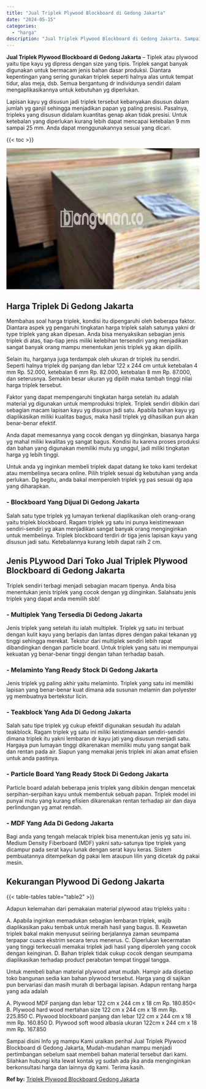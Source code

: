 ```yaml
---
title: "Jual Triplek Plywood Blockboard di Gedong Jakarta"
date: "2024-05-15"
categories: 
  - "harga"
description: "Jual Triplek Plywood Blockboard di Gedong Jakarta. Sampai disini Info yg mampu Kami uraikan perihal Jual Triplek Plywood Blockboard di Gedong Jakarta, Mudah-..."
---
```


**Jual Triplek Plywood Blockboard di Gedong Jakarta** – Tiplek atau plywood yaitu tipe kayu yg dipress dengan size yang tipis. Triplek sangat banyak digunakan untuk bermacam jenis bahan dasar produksi. Diantara kepentingan yang sering gunakan triplek seperti halnya alas untuk tempat tidur, alas meja, dsb. Semua bergantung dr individunya sendiri dalam mengaplikasikannya untuk kebutuhan yg diperlukan.

Lapisan kayu yg disusun jadi triplek tersebut kebanyakan disusun dalam jumlah yg ganjil sehingga menjadikan papan yg paling presisi. Pasalnya, tripleks yang disusun didalam kuantitas genap akan tidak presisi. Untuk ketebalan yang diperlukan kurang lebih dapat mencapai ketebalan 9 mm sampai 25 mm. Anda dapat menggunakannya sesuai yang dicari.

{{< toc >}}

![Jual Triplek Plywood Blockboard di Gedong Jakarta](/images/jual-triplek-murah-28.png)

## Harga Triplek Di Gedong Jakarta

Membahas soal harga triplek, kondisi itu dipengaruhi oleh beberapa faktor. Diantara aspek yg pengaruhi tingkatan harga triplek salah satunya yakni dr type triplek yang akan dipesan. Anda bisa menyaksikan sebagian jenis triplek di atas, tiap-tiap jenis miliki kelebihan tersendiri yang menjadikan sangat banyak orang mampu menentukan jenis triplek yg akan dipilih.

Selain itu, harganya juga terdampak oleh ukuran dr triplek itu sendiri. Seperti halnya triplek dg panjang dan lebar 122 x 244 cm untuk ketebalan 4 mm Rp. 52.000, ketebalan 6 mm Rp. 82.000, ketebalan 8 mm Rp. 87.000, dan seterusnya. Semakin besar ukuran yg dipilih maka tambah tinggi nilai harga triplek tersebut.

Faktor yang dapat mempengaruhi tingkatan harga setelah itu adalah material yg digunakan untuk memproduksi triplek. Triplek sendiri dibikin dari sebagian macam lapisan kayu yg disusun jadi satu. Apabila bahan kayu yg diaplikasikan miliki kualitas bagus, maka hasil triplek yg dihasilkan pun akan benar-benar efektif.

Anda dapat memesannya yang cocok dengan yg diinginkan, biasanya harga yg mahal miliki kwalitas yg sangat bagus. Kondisi itu karena proses produksi dan bahan yang digunakan memiliki mutu yg unggul, jadi miliki tingkatan harga yg lebih tinggi.

Untuk anda yg inginkan membeli triplek dapat datang ke toko kami terdekat atau membelinya secara online. Pilih triplek sesuai dg kebutuhan yang anda perlukan. Dg begitu, anda bakal memperoleh triplek yg pas sesuai dg apa yang diharapkan.

### \- Blockboard Yang Dijual Di Gedong Jakarta

Salah satu type triplek yg lumayan terkenal diaplikasikan oleh orang-orang yaitu triplek blockboard. Ragam triplek yg satu ini punya keistimewaan sendiri-sendiri yg akan menjadikan sangat banyak orang menginginkan untuk membelinya. Triplek blockboard terdiri dr tiga jenis lapisan kayu yang disusun jadi satu. Ketebalannya kurang lebih dapat raih 2 cm.

## Jenis PLywood Dari Toko Jual Triplek Plywood Blockboard di Gedong Jakarta

Triplek sendiri terbagi menjadi sebagian macam tipenya. Anda bisa menentukan jenis triplek yang cocok dengan yg diinginkan. Salahsatu jenis triplek yang dapat anda memilih sbb!

### \- Multiplek Yang Tersedia Di Gedong Jakarta

Jenis triplek yang setelah itu ialah multiplek. Triplek yg satu ini terbuat dengan kulit kayu yang berlapis dan lantas dipres dengan pakai tekanan yg tinggi sehingga merekat. Tekstur dari multiplek sendiri lebih rapat dibandingkan dengan particle board. Untuk triplek yang satu ini mempunyai kekuatan yg benar-benar tinggi dengan tahan terhadap basah.

### \- Melaminto Yang Ready Stock Di Gedong Jakarta

Jenis triplek yg paling akhir yaitu melaminto. Triplek yang satu ini memiliki lapisan yang benar-benar kuat dimana ada susunan melamin dan polyester yg membuatnya bertekstur licin.

### \- Teakblock Yang Ada Di Gedong Jakarta

Salah satu tipe triplek yg cukup efektif digunakan sesudah itu adalah teakblock. Ragam triplek yg satu ini miliki keistimewaan sendiri-sendiri dimana triplek itu yakni lembaran dr kayu jati yang disusun menjadi satu. Hargaya pun lumayan tinggi dikarenakan memiliki mutu yang sangat baik dan rentan pada air. Siapun yang memakai jenis triplek ini akan amat efisien untuk anda pastinya.

### \- Particle Board Yang Ready Stock Di Gedong Jakarta

Particle board adalah beberapa jenis triplek yang dibikin dengan mencetak serpihan-serpihan kayu untuk membentuk sebuah papan. Triplek model ini punyai mutu yang kurang efisien dikarenakan rentan terhadap air dan daya perlindungan yg amat rendah.

### \- MDF Yang Ada Di Gedong Jakarta

Bagi anda yang tengah melacak triplek bisa menentukan jenis yg satu ini. Medium Density Fiberboard (MDF) yakni satu-satunya tipe triplek yang dicampur pada serat kayu lunak dengan serat kayu keras. Sistem pembuatannya ditempelkan dg pakai lem ataupun lilin yang dicetak dg pakai mesin.

## Kekurangan Plywood Di Gedong Jakarta

{{< table-tables table="table2" >}}

Adapun kelemahan dari pemakaian material plywood atau tripleks yaitu :

A. Apabila inginkan memadukan sebagian lembaran triplek, wajib diaplikasikan paku tembak untuk meraih hasil yang bagus. B. Keawetan triplek bakal makin menyusut seiiring berjalannya zaman seumpama terpapar cuaca ekstrim secara terus menerus. C. Diperlukan kecermatan yang tinggi terkecuali memakai triplek jadi hasil yang diperoleh yang cocok dengan keinginan. D. Bahan triplek tidak cukup cocok dengan seumpama diaplikasikan terhadap product perabotan tempat tinggal tangga.

Untuk membeli bahan material plywood amat mudah. Hampir ada disetiap toko bangunan sedia kan bahan plywood tersebut. Harga yang di sajikan pun bervariasi dan masih murah di berbagai lapisan. Adapun rentang harga yang ada adalah

A. Plywood MDF panjang dan lebar 122 cm x 244 cm x 18 cm Rp. 180.850< B. Plywood hard wood mertahan size 122 cm x 244 cm x 18 mm Rp. 225.850 C. Plywood blockboard panjang dan lebar 122 cm x 244 cm x 18 mm Rp. 160.850 D. Plywood soft wood albasia ukuran 122cm x 244 cm x 18 mm Rp. 167.850

Sampai disini Info yg mampu Kami uraikan perihal Jual Triplek Plywood Blockboard di Gedong Jakarta, Mudah-mudahan mampu menjadi pertimbangan sebelum saat membeli bahan material tersebut dari kami. Silahkan hubungi kita lewat kontak yg sudah ada jika anda menginginkan berkonsultasi harga dan lainnya dg kami. Terima kasih.

**Ref by:** [Triplek Plywood Blockboard Gedong Jakarta](https://id.wikipedia.org/wiki/Triplek)
